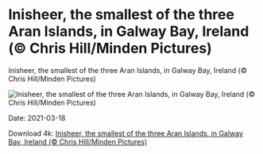 # Inisheer, the smallest of the three Aran Islands, in Galway Bay, Ireland (© Chris Hill/Minden Pictures)

Inisheer, the smallest of the three Aran Islands, in Galway Bay, Ireland (© Chris Hill/Minden Pictures)

![Inisheer, the smallest of the three Aran Islands, in Galway Bay, Ireland (© Chris Hill/Minden Pictures)](https://bing.com/th?id=OHR.Inisheer_EN-US8680602205_UHD.jpg&w=1024&h=576)

Date: 2021-03-18

Download 4k: [Inisheer, the smallest of the three Aran Islands, in Galway Bay, Ireland (© Chris Hill/Minden Pictures)](https://bing.com/th?id=OHR.Inisheer_EN-US8680602205_UHD.jpg)

